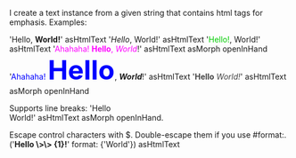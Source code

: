 I create a text instance from a given string that contains html tags for emphasis. Examples:

'Hello, <b>World!</b>' asHtmlText
'<i>Hello</i>, World!' asHtmlText
'<font color="#00cc00">Hello!</font>, World!' asHtmlText
'<font color="#FF00FF">Ahahaha! <b>Hello</b>, <i>World</i></font>!' asHtmlText asMorph openInHand
'<font color="#0000ff">Ahahaha! <b><font size="7">Hello</font></b></font>, <i><b>World</b></i>!' asHtmlText
'<font color="#444444"><b>Hello</b> <i>World!</i></font>' asHtmlText asMorph openInHand

Supports line breaks: 'Hello<br>World!' asHtmlText asMorph openInHand.

Escape control characters with $\. Double-escape them if you use #format:.
('<b>Hello \\>\\> {1}!</b>' format: {'World'}) asHtmlText